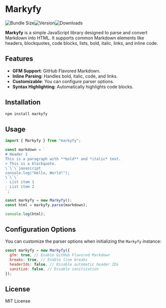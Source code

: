 # Markyfy

![Bundle Size](https://img.shields.io/bundlephobia/minzip/markyfy?cache-bust&color=black)![Version](https://img.shields.io/npm/v/markyfy?cache-bust&color=black)![Downloads](https://img.shields.io/npm/dm/markyfy?cache-bust&color=black)

**Markyfy** is a simple JavaScript library designed to parse and convert Markdown into HTML. It supports common Markdown elements like headers, blockquotes, code blocks, lists, bold, italic, links, and inline code.

## Features

- **GFM Support**: GitHub Flavored Markdown.
- **Inline Parsing**: Handles bold, italic, code, and links.
- **Customizable**: You can configure parser options.
- **Syntax Highlighting**: Automatically highlights code blocks.

## Installation

```bash
npm install markyfy
```

## Usage

```jsx
import { Markyfy } from "markyfy";

const markdown = `
# Header 1
This is a paragraph with **bold** and *italic* text.
> This is a blockquote.
\`\`\`javascript
console.log("Hello, World!");
\`\`\`
- List item 1
- List item 2
`;

const markyfy = new Markyfy();
const html = markyfy.parse(markdown);

console.log(html);
```

## Configuration Options

You can customize the parser options when initializing the `Markyfy` instance:

```jsx
const markyfy = new Markyfy({
  gfm: true, // Enable GitHub Flavored Markdown
  breaks: true, // Enable line breaks
  headerIds: false, // Disable automatic header IDs
  sanitize: false, // Disable sanitization
});
```

## License

MIT License
